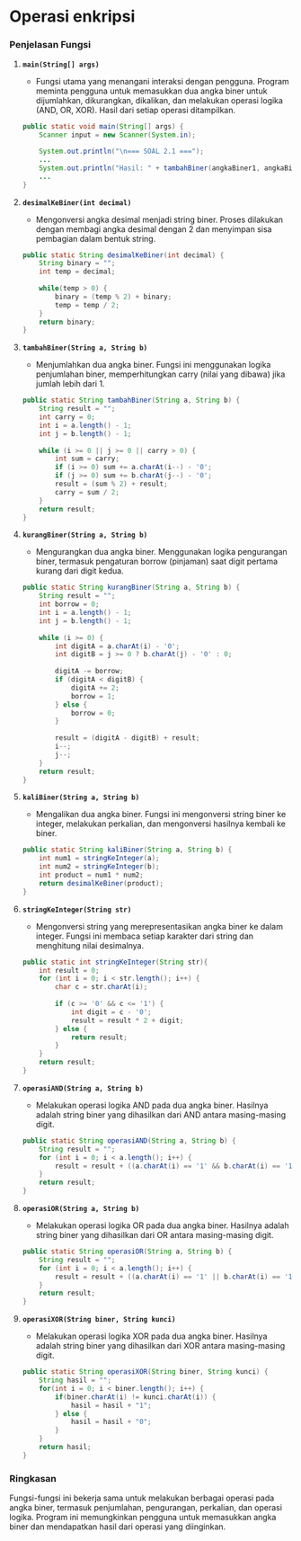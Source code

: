 # Operasi enkripsi
### Penjelasan Fungsi

1. **`main(String[] args)`**
   - Fungsi utama yang menangani interaksi dengan pengguna. Program meminta pengguna untuk memasukkan dua angka biner untuk dijumlahkan, dikurangkan, dikalikan, dan melakukan operasi logika (AND, OR, XOR). Hasil dari setiap operasi ditampilkan.
   ```java
   public static void main(String[] args) {
       Scanner input = new Scanner(System.in);

       System.out.println("\n=== SOAL 2.1 ===");
       ...
       System.out.println("Hasil: " + tambahBiner(angkaBiner1, angkaBiner2));
       ...
   }
   ```

2. **`desimalKeBiner(int decimal)`**
   - Mengonversi angka desimal menjadi string biner. Proses dilakukan dengan membagi angka desimal dengan 2 dan menyimpan sisa pembagian dalam bentuk string.
   ```java
   public static String desimalKeBiner(int decimal) {
       String binary = "";
       int temp = decimal;
       
       while(temp > 0) {
           binary = (temp % 2) + binary;
           temp = temp / 2;
       }
       return binary;
   }
   ```

3. **`tambahBiner(String a, String b)`**
   - Menjumlahkan dua angka biner. Fungsi ini menggunakan logika penjumlahan biner, memperhitungkan carry (nilai yang dibawa) jika jumlah lebih dari 1.
   ```java
   public static String tambahBiner(String a, String b) {
       String result = "";
       int carry = 0;
       int i = a.length() - 1;
       int j = b.length() - 1;
       
       while (i >= 0 || j >= 0 || carry > 0) {
           int sum = carry;
           if (i >= 0) sum += a.charAt(i--) - '0';
           if (j >= 0) sum += b.charAt(j--) - '0';
           result = (sum % 2) + result;
           carry = sum / 2;
       }
       return result;
   }
   ```

4. **`kurangBiner(String a, String b)`**
   - Mengurangkan dua angka biner. Menggunakan logika pengurangan biner, termasuk pengaturan borrow (pinjaman) saat digit pertama kurang dari digit kedua.
   ```java
   public static String kurangBiner(String a, String b) {
       String result = "";
       int borrow = 0;
       int i = a.length() - 1;
       int j = b.length() - 1;
       
       while (i >= 0) {
           int digitA = a.charAt(i) - '0';
           int digitB = j >= 0 ? b.charAt(j) - '0' : 0;
           
           digitA -= borrow;
           if (digitA < digitB) {
               digitA += 2;
               borrow = 1;
           } else {
               borrow = 0;
           }
           
           result = (digitA - digitB) + result;
           i--;
           j--;
       }
       return result;
   }
   ```

5. **`kaliBiner(String a, String b)`**
   - Mengalikan dua angka biner. Fungsi ini mengonversi string biner ke integer, melakukan perkalian, dan mengonversi hasilnya kembali ke biner.
   ```java
   public static String kaliBiner(String a, String b) {
       int num1 = stringKeInteger(a);
       int num2 = stringKeInteger(b);
       int product = num1 * num2;
       return desimalKeBiner(product);
   }
   ```

6. **`stringKeInteger(String str)`**
   - Mengonversi string yang merepresentasikan angka biner ke dalam integer. Fungsi ini membaca setiap karakter dari string dan menghitung nilai desimalnya.
   ```java
   public static int stringKeInteger(String str){
       int result = 0;
       for (int i = 0; i < str.length(); i++) {
           char c = str.charAt(i);
           
           if (c >= '0' && c <= '1') {
               int digit = c - '0';
               result = result * 2 + digit;
           } else {
               return result;
           }
       }
       return result;
   }
   ```

7. **`operasiAND(String a, String b)`**
   - Melakukan operasi logika AND pada dua angka biner. Hasilnya adalah string biner yang dihasilkan dari AND antara masing-masing digit.
   ```java
   public static String operasiAND(String a, String b) {
       String result = "";
       for (int i = 0; i < a.length(); i++) {
           result = result + ((a.charAt(i) == '1' && b.charAt(i) == '1') ? '1' : '0');
       }
       return result;
   }
   ```

8. **`operasiOR(String a, String b)`**
   - Melakukan operasi logika OR pada dua angka biner. Hasilnya adalah string biner yang dihasilkan dari OR antara masing-masing digit.
   ```java
   public static String operasiOR(String a, String b) {
       String result = "";
       for (int i = 0; i < a.length(); i++) {
           result = result + ((a.charAt(i) == '1' || b.charAt(i) == '1') ? '1' : '0');
       }
       return result;
   }
   ```

9. **`operasiXOR(String biner, String kunci)`**
   - Melakukan operasi logika XOR pada dua angka biner. Hasilnya adalah string biner yang dihasilkan dari XOR antara masing-masing digit.
   ```java
   public static String operasiXOR(String biner, String kunci) {
       String hasil = "";
       for(int i = 0; i < biner.length(); i++) {
           if(biner.charAt(i) != kunci.charAt(i)) {
               hasil = hasil + "1";
           } else {
               hasil = hasil + "0";
           }
       }
       return hasil;
   }
   ```

### Ringkasan
Fungsi-fungsi ini bekerja sama untuk melakukan berbagai operasi pada angka biner, termasuk penjumlahan, pengurangan, perkalian, dan operasi logika. Program ini memungkinkan pengguna untuk memasukkan angka biner dan mendapatkan hasil dari operasi yang diinginkan.